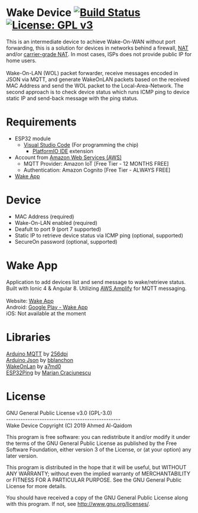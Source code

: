 # Wake Device [![Build Status](https://travis-ci.com/a7md0/WakeDevice.svg?branch=master)](https://travis-ci.com/a7md0/WakeDevice) [![License: GPL v3](https://img.shields.io/badge/License-GPLv3-blue.svg)](https://github.com/a7md0/WakeDevice/blob/master/LICENSE)
This is an intermediate device to achieve Wake-On-WAN without port forwarding, this is a solution for devices in networks behind a firewall, [NAT](https://en.wikipedia.org/wiki/Network_address_translation) and/or [carrier-grade NAT](https://en.wikipedia.org/wiki/Carrier-grade_NAT). In most cases, ISPs does not provide public IP for home users.
<br /><br />
Wake-On-LAN (WOL) packet forwarder, receive messages encoded in JSON via MQTT, and generate WakeOnLAN packets based on the received MAC Address and send the WOL packet to the Local-Area-Network. The second approach is to check device status which runs ICMP ping to device static IP and send-back message with the ping status.

# Requirements
* ESP32 module
    * [Visual Studio Code](https://code.visualstudio.com/) (For programming the chip)
        * [PlatformIO IDE](https://platformio.org/install/ide?install=vscode) extension
* Account from [Amazon Web Services (AWS)](https://aws.amazon.com/) 
    * MQTT Provider: Amazon IoT [Free Tier - 12 MONTHS FREE]
    * Authentication: Amazon Cognito [Free Tier - ALWAYS FREE]
* [Wake App](#wake-app)

# Device
* MAC Address (required)
* Wake-On-LAN enabled (required)
* Deafult to port 9 (port 7 supported)
* Static IP to retrieve device status via ICMP ping (optional, supported)
* SecureOn password (optional, supported)

# Wake App
Application to add devices list and send message to wake/retrieve status. Built with Ionic 4 & Angular 8. Utilizing [AWS Amplify](https://aws-amplify.github.io/) for MQTT messaging.<br /><br />
Website: [Wake App](https://wakeapp.a7md0.dev/)<br />
Android: [Google Play - Wake App](https://play.google.com/store/apps/details?id=dev.a7md0.wakeapp&hl=en)<br />
iOS: Not available at the moment

# Libraries
[Arduino MQTT](https://github.com/256dpi/arduino-mqtt) by [256dpi](https://github.com/256dpi)<br />
[Arduino Json](https://github.com/bblanchon/ArduinoJson) by [bblanchon](https://github.com/bblanchon)<br />
[WakeOnLan](https://github.com/a7md0/WakeOnLan) by [a7md0](https://github.com/a7md0)<br />
[ESP32Ping](https://github.com/marian-craciunescu/ESP32Ping) by [Marian Craciunescu](https://github.com/marian-craciunescu)<br />

# License
GNU General Public License v3.0 (GPL-3.0)
<br />------------------------------------------------<br />
Wake Device
Copyright (C) 2019 Ahmed Al-Qaidom

This program is free software: you can redistribute it and/or modify
it under the terms of the GNU General Public License as published by
the Free Software Foundation, either version 3 of the License, or
(at your option) any later version.

This program is distributed in the hope that it will be useful,
but WITHOUT ANY WARRANTY; without even the implied warranty of
MERCHANTABILITY or FITNESS FOR A PARTICULAR PURPOSE. See the
GNU General Public License for more details.

You should have received a copy of the GNU General Public License
along with this program. If not, see <http://www.gnu.org/licenses/>.
